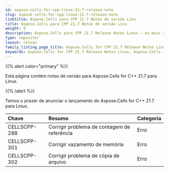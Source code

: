 ```yaml
---
id: aspose-cells-for-cpp-linux-21-7-release-note
slug: aspose-cells-for-cpp-linux-21-7-release-note
linktitle: Aspose.Cells para CPP 21.7 Notas de versão Linu
title: Aspose.Cells para CPP 21.7 Notas de versão Linu
weight: 9
description: Aspose.Cells para CPP 21.7 Release Notes Linux – os mais recentes aprimoramentos, novos recursos e correções
type: repositor
layout: releas
family_listing_page_title: Aspose.Cells for CPP 21.7 Release Notes Linu
keywords: Aspose.Cells for CPP 21.7 Release Notes Linux, Aspose.Cells for CPP 21.7 Linux updates and fixe
---
```

{{% alert color="primary" %}}

Esta página contém notas de versão para Aspose.Cells for C++ 21.7 para Linux.

{{% /alert %}}

Temos o prazer de anunciar o lançamento do Aspose.Cells for C++ 21.7 para Linux.

|**Chave**|**Resumo**|**Categoria**|
| :- | :- | :- |
|CELLSCPP-288| Corrigir problema de contagem de referência|Erro|
|CELLSCPP-301| Corrigir vazamento de memória|Erro|
|CELLSCPP-302| Corrigir problema de cópia de arquivo|Erro|

